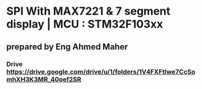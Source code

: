 # SPI With MAX7221 & 7 segment display | MCU : STM32F103xx
## prepared by Eng Ahmed Maher
### Drive https://drive.google.com/drive/u/1/folders/1V4FXFtIwe7CcSomhXH3K3MR_40oef2SR
